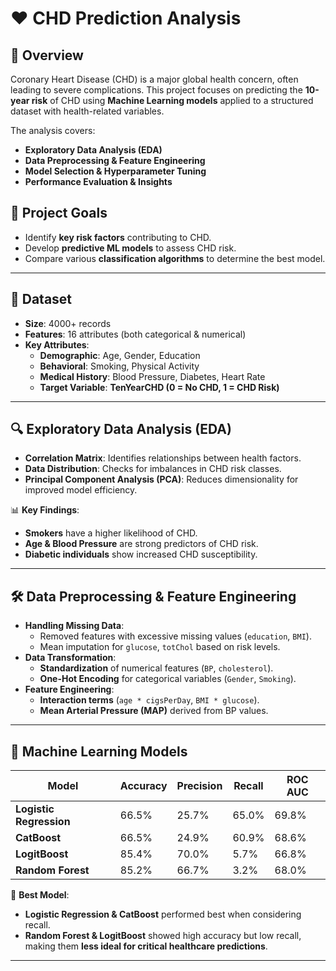 # ❤️ CHD Prediction Analysis

## 📌 Overview
Coronary Heart Disease (CHD) is a major global health concern, often leading to severe complications. This project focuses on predicting the **10-year risk** of CHD using **Machine Learning models** applied to a structured dataset with health-related variables.

The analysis covers:
- **Exploratory Data Analysis (EDA)**
- **Data Preprocessing & Feature Engineering**
- **Model Selection & Hyperparameter Tuning**
- **Performance Evaluation & Insights**

## 🎯 Project Goals
- Identify **key risk factors** contributing to CHD.
- Develop **predictive ML models** to assess CHD risk.
- Compare various **classification algorithms** to determine the best model.

---

## 📜 Dataset
- **Size**: 4000+ records
- **Features**: 16 attributes (both categorical & numerical)
- **Key Attributes**:
  - **Demographic**: Age, Gender, Education
  - **Behavioral**: Smoking, Physical Activity
  - **Medical History**: Blood Pressure, Diabetes, Heart Rate
  - **Target Variable**: **TenYearCHD (0 = No CHD, 1 = CHD Risk)**

---

## 🔍 Exploratory Data Analysis (EDA)
- **Correlation Matrix**: Identifies relationships between health factors.
- **Data Distribution**: Checks for imbalances in CHD risk classes.
- **Principal Component Analysis (PCA)**: Reduces dimensionality for improved model efficiency.

📊 **Key Findings**:
- **Smokers** have a higher likelihood of CHD.
- **Age & Blood Pressure** are strong predictors of CHD risk.
- **Diabetic individuals** show increased CHD susceptibility.

---

## 🛠 Data Preprocessing & Feature Engineering
- **Handling Missing Data**:
  - Removed features with excessive missing values (`education`, `BMI`).
  - Mean imputation for `glucose`, `totChol` based on risk levels.
- **Data Transformation**:
  - **Standardization** of numerical features (`BP`, `cholesterol`).
  - **One-Hot Encoding** for categorical variables (`Gender`, `Smoking`).
- **Feature Engineering**:
  - **Interaction terms** (`age * cigsPerDay`, `BMI * glucose`).
  - **Mean Arterial Pressure (MAP)** derived from BP values.

---

## 🤖 Machine Learning Models
| Model                 | Accuracy | Precision | Recall | ROC AUC |
|----------------------|-----------|-----------|-----------|-----------|
| **Logistic Regression**  | 66.5% | 25.7% | 65.0% | 69.8% |
| **CatBoost**           | 66.5% | 24.9% | 60.9% | 68.6% |
| **LogitBoost**         | 85.4% | 70.0% | 5.7%  | 66.8% |
| **Random Forest**      | 85.2% | 66.7% | 3.2%  | 68.0% |

📌 **Best Model**:  
- **Logistic Regression & CatBoost** performed best when considering recall.
- **Random Forest & LogitBoost** showed high accuracy but low recall, making them **less ideal for critical healthcare predictions**.

---
